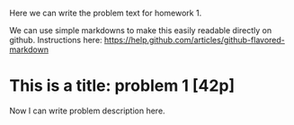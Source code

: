 Here we can write the problem text for homework 1.

We can use simple markdowns to make this easily readable directly on github. Instructions here:
https://help.github.com/articles/github-flavored-markdown

This is a title: problem 1 [42p]
==
Now I can write problem description here.